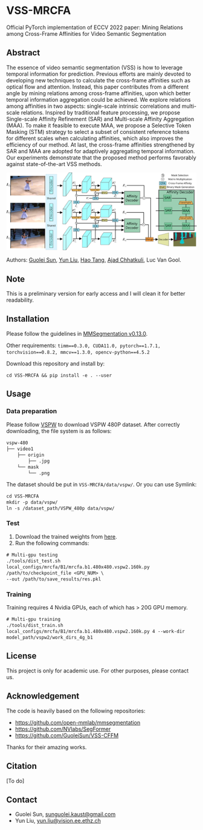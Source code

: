 # VSS-MRCFA
Official PyTorch implementation of ECCV 2022 paper: Mining Relations among Cross-Frame Affinities for Video Semantic Segmentation

## Abstract
The essence of video semantic segmentation (VSS) is how to leverage temporal information for prediction. Previous efforts are mainly devoted to developing new techniques to calculate the cross-frame affinities such as optical flow and attention. Instead, this paper contributes from a different angle by  mining relations among cross-frame affinities, upon which better temporal information aggregation could be achieved. We explore relations among affinities in two aspects: single-scale intrinsic correlations and multi-scale relations. Inspired by traditional feature processing, we propose Single-scale Affinity Refinement (SAR) and Multi-scale Affinity Aggregation (MAA). To make it feasible to execute MAA, we propose a Selective Token Masking (STM) strategy to select a subset of consistent reference tokens for different scales when calculating affinities, which also improves the efficiency of our method. At last, the cross-frame affinities strengthened by SAR and MAA are adopted for adaptively aggregating temporal information. Our experiments demonstrate that the proposed method performs favorably against state-of-the-art VSS methods.

![block images](https://github.com/GuoleiSun/VSS-MRCFA/blob/main/Figs/diagram.png)

Authors: [Guolei Sun](https://scholar.google.com/citations?hl=zh-CN&user=qd8Blw0AAAAJ), [Yun Liu](https://yun-liu.github.io/), [Hao Tang](https://scholar.google.com/citations?user=9zJkeEMAAAAJ&hl=en), [Ajad Chhatkuli](https://scholar.google.com/citations?user=3BHMHU4AAAAJ&hl=en), Luc Van Gool.

## Note
This is a preliminary version for early access and I will clean it for better readability.

## Installation
Please follow the guidelines in [MMSegmentation v0.13.0](https://github.com/open-mmlab/mmsegmentation/tree/v0.13.0).

Other requirements:
```timm==0.3.0, CUDA11.0, pytorch==1.7.1, torchvision==0.8.2, mmcv==1.3.0, opencv-python==4.5.2```

Download this repository and install by:
```
cd VSS-MRCFA && pip install -e . --user
```

## Usage
### Data preparation
Please follow [VSPW](https://github.com/sssdddwww2/vspw_dataset_download) to download VSPW 480P dataset.
After correctly downloading, the file system is as follows:
```
vspw-480
├── video1
    ├── origin
        ├── .jpg
    └── mask
        └── .png
```
The dataset should be put in ```VSS-MRCFA/data/vspw/```. Or you can use Symlink: 
```
cd VSS-MRCFA
mkdir -p data/vspw/
ln -s /dataset_path/VSPW_480p data/vspw/
```

### Test
1. Download the trained weights from [here](https://drive.google.com/drive/folders/1GIKt21UBYjXqi0Zm_azc6SrrIcK__Lyq?usp=sharing).
2. Run the following commands:
```
# Multi-gpu testing
./tools/dist_test.sh local_configs/mrcfa/B1/mrcfa.b1.480x480.vspw2.160k.py /path/to/checkpoint_file <GPU_NUM> \
--out /path/to/save_results/res.pkl
```

### Training
Training requires 4 Nvidia GPUs, each of which has > 20G GPU memory.
```
# Multi-gpu training
./tools/dist_train.sh local_configs/mrcfa/B1/mrcfa.b1.480x480.vspw2.160k.py 4 --work-dir model_path/vspw2/work_dirs_4g_b1
```

## License
This project is only for academic use. For other purposes, please contact us.

## Acknowledgement
The code is heavily based on the following repositories:
- https://github.com/open-mmlab/mmsegmentation
- https://github.com/NVlabs/SegFormer
- https://github.com/GuoleiSun/VSS-CFFM

Thanks for their amazing works.

## Citation
[To do]

## Contact
- Guolei Sun, sunguolei.kaust@gmail.com
- Yun Liu, yun.liu@vision.ee.ethz.ch
